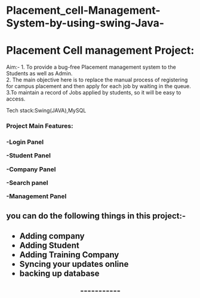 # Placement_cell-Management-System-by-using-swing-Java-
<h1>Placement Cell management Project:</h1>
<p><span>Aim:-</span> 1. To provide a bug-free Placement management system to the Students as well as Admin.<br>
2. The main objective here is to replace the manual process of registering for campus placement and then apply for each job by waiting in the queue.<br>
3.To maintain a record of Jobs applied by students, so it will be easy to access.</p>
<p><span>Tech stack:</span>Swing(JAVA),MySQL</p>
<h3>Project Main Features:<h3>
<p>-Login Panel</p>
<p>-Student Panel</p>
<p>-Company Panel</p>
<p>-Search panel</p>
<p>-Management Panel</p>
<h2>you can do the following things in this project:-<h2>
<ul>
<li>Adding company</li>
<li>Adding Student</li>
<li>Adding Training Company</li>
<li>Syncing your updates online</li>
<li>backing up database</li>
</ul>
<p style="text-align:center">-----------</p>
